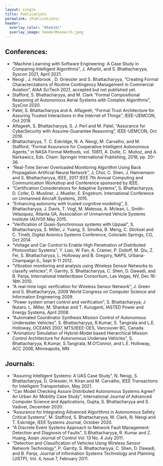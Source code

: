 ```yaml
---
layout: single
title: Publications
permalink: /Publications/
header:
  overlay_color: "#5e616c"
  overlay_image: headerResearch.jpeg
---
```


## Conferences:

- “Machine Learning with Software Engineering: A Case Study in Comparing Intelligent Algorithms”, J. Alharbi, and S. Bhattacharyya, Syscon 2021, April 2021.
- Neogi , J. Holbrook , D. Griessler and S. Bhattacharyya, “Creating Formal Characterizations of Routine Contingency Management in Commercial Aviation”, AIAA SciTech 2021, accepted but not published yet.
- Stafford, S. Bhattacharyya, and M. Clark “Formal Compositional Reasoning of Autonomous Aerial Systems with Complex Algorithms”, SysCon 2020.
- Patel, S. Bhattacharyya and A. Alfageeh, “Formal Trust Architecture for Assuring Trusted Interactions in the Internet of Things”, IEEE-UEMCON, Oct 2019.
- Alfageeh, S. Bhattacharyya, S. J. Perl and M. Patel, “Assurance for CyberSecurity with Assume-Guarantee Reasoning”, IEEE-UEMCON, Oct 2019.
- Bhattacharyya, T. C. Eskridge, N. A. Neogi, M. Carvalho, and M. Stafford, “Formal Assurance for Cooperative Intelligent Autonomous Agents,” in NASA Formal Methods, vol. 10811, A. Dutle, C. Muñoz, and A. Narkawicz, Eds. Cham: Springer International Publishing, 2018, pp. 20–36.
- “Real-Time Server Overloaded Monitoring Algorithm Using Back Propagation Artificial Neural Network”, J, Choi, C. Shen, J. Hannemann and S. Bhattacharyya, IEEE, 2017 IEEE 7th Annual Computing and Communication Workshop and Conference sponsored by IEEE.
- “Certification Considerations for Adaptive Systems”, S. Bhattacharyya, D. Cofer, D. Musliner, J. Mueller, E. Engstrom. International Conference on Unmanned Aircraft Systems, 2015.
- “Enhancing autonomy with trusted cognitive modeling”, S. Bhattacharyya, J. Davis, T. Vogl, M. Matessa, A. Mclean, L. Smith-Velazquez, Atlanta GA, Association of Unmanned Vehicle Systems Institute (AUVSI) May 2015.
- “Verification of Quasi-Synchronous systems with Uppaal”, S. Bhattacharyya, S. Miller, J. Yuang, S. Smolka, B. Meng, C. Sticksel and C. Tinelli, Digital Avionics Systems Conference, Colorado Springs, CO, Oct 2014.
- “Voltage and Car Control to Enable High Penetration of Distributed Photovoltaic Systems”, Y. Liao, W. Fan, A. Cramer, P. Dolloff, M. Qiu, Z. Fei, S. Bhattacharyya, L. Holloway and B. Gregory, NAPS, Urbana-Champaign IL, Sept 9-11 2012.
- “Vibration monitoring and analysis using Wireless Sensor Networks to classify vehicles”, P. Garrity, S. Bhattacharyya, C. Shen, D. Dawadi, and B. Panja, International Intellectbase Consortium, Las Vegas, NV, Dec 16-18th 2010.
- “A real-time logic verification for Wireless Sensor Network”, J. Green and S. Bhattacharyya, 2009 World Congress on Computer Science and Information Engineering 2009.
- “Power system smart control and verification”, S. Bhattacharyya, J Nutaro, L. Miller, M. Shankar and T. Kuruganti, IASTED Power and Energy Systems, April 2008.
- “Automated Coordinator Synthesis Mission Control of Autonomous Underwater Vehicles”, S. Bhattacharyya, R.Kumar, S. Tangirala and L.E. Holloway, OCEANS 2007, MTS/IEEE-OES, Vancouver BC, Canada.
- “Animation/ Simulation of Hybrid-Model based Hierarchical Mission Control Architecture for Autonomous Undersea Vehicles”, S. Bhattacharyya, R.Kumar, S.Tangirala, M.O’Connor, and L.E. Holloway, ACC 2006, Minneapolis, MN

## Journals:

- “Assuring Intelligent Systems: A UAS Case Study”, N. Neogi, S. Bhattacharyya, D. Griessler, H. Kiran and M. Carvalho, IEEE Transactions for Intelligent Transportation, May 2021.
- “Can Model Checking Assure Distributed Autonomous Systems Agree? An Urban Air Mobility Case Study”, International Journal of Advanced Computer Science and Applications, Gupta, S. Bhattacharyya and S. Vadivel, December 2020.
- “Assurance for Integrating Advanced Algorithms in Autonomous Safety Critical Systems”, M. Stafford, S. Bhattacharyya, M. Clark, N. Neogi and T. Eskridge, IEEE Systems Journal, October 2020.
- "A Discrete Event Systems Approach to Network Fault Management: Detection and Diagnosis of Faults", S.Bhattacharyya, R. Kumar and Z. Huang, Asian Journal of Control Vol. 13 No. 4 July 2011.
- “Detection and Classification of Vehicles Using Wireless Sensor Network Technology”, P. Garrity, S. Bhattacharyya, C. Shen, D. Dawadi, and B. Panja, Journal of Information Systems Technology and Planning (JISTP), Vol. 4, Issue 7, February 2011.